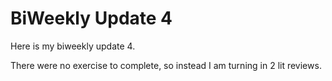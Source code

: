 # BiWeekly Update 4

Here is my biweekly update 4.

There were no exercise to complete, so instead I am turning in 2 lit reviews. 
